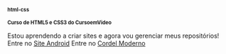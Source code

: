 # html-css
 
 <h1>Curso de HTML5 e CSS3 do CursoemVideo</h1>

<p>
    Estou aprendendo a criar sites e agora vou gerenciar meus repositórios!
    Entre no <a href="https://jonasvlima.github.io/html-css/desafios/d010/android"> Site Android</a>
    Entre no <a href="https://jonasvlima.github.io/html-css/desafios/  d012/">Cordel Moderno</a>
</p>

<style>
    h1 {
        font-size: 0.8em
    }
</style>